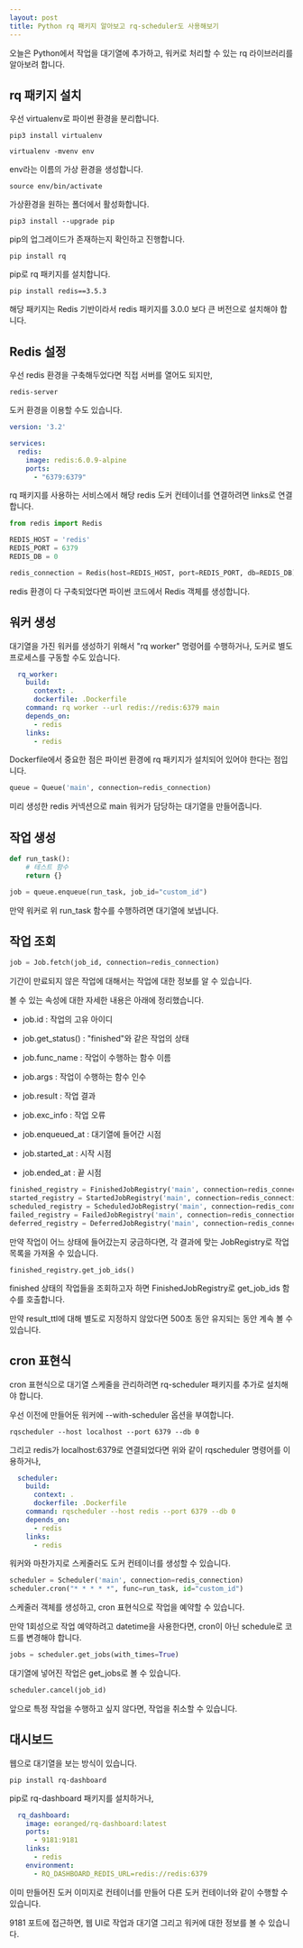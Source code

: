 ```yaml
---
layout: post
title: Python rq 패키지 알아보고 rq-scheduler도 사용해보기
---
```


오늘은 Python에서 작업을 대기열에 추가하고, 워커로 처리할 수 있는 rq 라이브러리를 알아보려 합니다.

## rq 패키지 설치

우선 virtualenv로 파이썬 환경을 분리합니다.

```
pip3 install virtualenv
```

```
virtualenv -mvenv env
```

env라는 이름의 가상 환경을 생성합니다.

```
source env/bin/activate
```

가상환경을 원하는 폴더에서 활성화합니다.

```
pip3 install --upgrade pip
```

pip의 업그레이드가 존재하는지 확인하고 진행합니다.

```
pip install rq
```

pip로 rq 패키지를 설치합니다.

```
pip install redis==3.5.3
```

해당 패키지는 Redis 기반이라서 redis 패키지를 3.0.0 보다 큰 버전으로 설치해야 합니다.

## Redis 설정

우선 redis 환경을 구축해두었다면 직접 서버를 열어도 되지만,

```
redis-server
```

도커 환경을 이용할 수도 있습니다.

```yml
version: '3.2'

services:
  redis:
    image: redis:6.0.9-alpine
    ports:
      - "6379:6379"
```

rq 패키지를 사용하는 서비스에서 해당 redis 도커 컨테이너를 연결하려면 links로 연결합니다.

```python
from redis import Redis

REDIS_HOST = 'redis'
REDIS_PORT = 6379
REDIS_DB = 0

redis_connection = Redis(host=REDIS_HOST, port=REDIS_PORT, db=REDIS_DB)
```

redis 환경이 다 구축되었다면 파이썬 코드에서 Redis 객체를 생성합니다.

## 워커 생성

대기열을 가진 워커를 생성하기 위해서 "rq worker" 명령어를 수행하거나, 도커로 별도 프로세스를 구동할 수도 있습니다.

```yml
  rq_worker:
    build:
      context: .
      dockerfile: .Dockerfile
    command: rq worker --url redis://redis:6379 main
    depends_on:
      - redis
    links:
      - redis
```

Dockerfile에서 중요한 점은 파이썬 환경에 rq 패키지가 설치되어 있어야 한다는 점입니다.

```python
queue = Queue('main', connection=redis_connection)
```

미리 생성한 redis 커넥션으로 main 워커가 담당하는 대기열을 만들어줍니다.

## 작업 생성

```python
def run_task():
    # 테스트 함수
    return {}
```

```python
job = queue.enqueue(run_task, job_id="custom_id")
```

만약 워커로 위 run_task 함수를 수행하려면 대기열에 보냅니다.

## 작업 조회

```python
job = Job.fetch(job_id, connection=redis_connection)
```

기간이 만료되지 않은 작업에 대해서는 작업에 대한 정보를 알 수 있습니다.

볼 수 있는 속성에 대한 자세한 내용은 아래에 정리했습니다.

* job.id : 작업의 고유 아이디

* job.get_status() : "finished"와 같은 작업의 상태

* job.func_name : 작업이 수행하는 함수 이름

* job.args : 작업이 수행하는 함수 인수

* job.result : 작업 결과

* job.exc_info : 작업 오류

* job.enqueued_at : 대기열에 들어간 시점

* job.started_at : 시작 시점 

* job.ended_at : 끝 시점


```python
finished_registry = FinishedJobRegistry('main', connection=redis_connection)
started_registry = StartedJobRegistry('main', connection=redis_connection)
scheduled_registry = ScheduledJobRegistry('main', connection=redis_connection)
failed_registry = FailedJobRegistry('main', connection=redis_connection)
deferred_registry = DeferredJobRegistry('main', connection=redis_connection)
```

만약 작업이 어느 상태에 들어갔는지 궁금하다면, 각 결과에 맞는 JobRegistry로 작업 목록을 가져올 수 있습니다.

```
finished_registry.get_job_ids()
```

finished 상태의 작업들을 조회하고자 하면 FinishedJobRegistry로 get_job_ids 함수를 호출합니다.

만약 result_ttl에 대해 별도로 지정하지 않았다면 500초 동안 유지되는 동안 계속 볼 수 있습니다.

## cron 표현식

cron 표현식으로 대기열 스케줄을 관리하려면 rq-scheduler 패키지를 추가로 설치해야 합니다.

우선 이전에 만들어둔 워커에 --with-scheduler 옵션을 부여합니다.

```
rqscheduler --host localhost --port 6379 --db 0
```

그리고 redis가 localhost:6379로 연결되었다면 위와 같이 rqscheduler 명령어를 이용하거나,

```yml
  scheduler:
    build:
      context: .
      dockerfile: .Dockerfile
    command: rqscheduler --host redis --port 6379 --db 0
    depends_on:
      - redis
    links:
      - redis
```

워커와 마찬가지로 스케줄러도 도커 컨테이너를 생성할 수 있습니다.

```python
scheduler = Scheduler('main', connection=redis_connection)
scheduler.cron("* * * * *", func=run_task, id="custom_id")
```

스케줄러 객체를 생성하고, cron 표현식으로 작업을 예약할 수 있습니다.

만약 1회성으로 작업 예약하려고 datetime을 사용한다면, cron이 아닌 schedule로 코드를 변경해야 합니다.

```python
jobs = scheduler.get_jobs(with_times=True)
```

대기열에 넣어진 작업은 get_jobs로 볼 수 있습니다.

```python
scheduler.cancel(job_id)
```

앞으로 특정 작업을 수행하고 싶지 않다면, 작업을 취소할 수 있습니다.


## 대시보드

웹으로 대기열을 보는 방식이 있습니다.

```
pip install rq-dashboard
```

pip로 rq-dashboard 패키지를 설치하거나,

```yml
  rq_dashboard:
    image: eoranged/rq-dashboard:latest
    ports:
      - 9181:9181
    links:
      - redis
    environment:
      - RQ_DASHBOARD_REDIS_URL=redis://redis:6379
```

이미 만들어진 도커 이미지로 컨테이너를 만들어 다른 도커 컨테이너와 같이 수행할 수 있습니다.

9181 포트에 접근하면, 웹 UI로 작업과 대기열 그리고 워커에 대한 정보를 볼 수 있습니다.